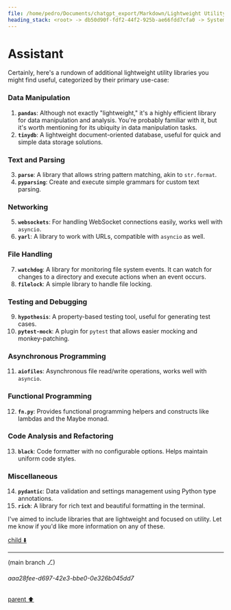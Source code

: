 ```yaml
---
file: /home/pedro/Documents/chatgpt_export/Markdown/Lightweight Utility Libraries.md
heading_stack: <root> -> db50d90f-fdf2-44f2-925b-ae66fdd7cfa0 -> System -> f462c4f4-0c7f-47fb-9237-a7d0ddbed997 -> System -> aaa26b54-0d2d-44d8-a646-0310427be0eb -> User -> ddb3dc5b-752e-4561-a939-b3de8b08d32f -> Assistant -> Data Manipulation and Analysis -> aaa205bc-d11e-4621-bc91-c8700e9b03ed -> User -> 945429c9-250d-41f7-b62d-d659a26c2d87 -> Assistant
---
```

# Assistant

Certainly, here's a rundown of additional lightweight utility libraries you might find useful, categorized by their primary use-case:

### Data Manipulation
1. **`pandas`**: Although not exactly "lightweight," it's a highly efficient library for data manipulation and analysis. You're probably familiar with it, but it's worth mentioning for its ubiquity in data manipulation tasks.
2. **`tinydb`**: A lightweight document-oriented database, useful for quick and simple data storage solutions.

### Text and Parsing
3. **`parse`**: A library that allows string pattern matching, akin to `str.format`.
4. **`pyparsing`**: Create and execute simple grammars for custom text parsing.

### Networking
5. **`websockets`**: For handling WebSocket connections easily, works well with `asyncio`.
6. **`yarl`**: A library to work with URLs, compatible with `asyncio` as well.

### File Handling
7. **`watchdog`**: A library for monitoring file system events. It can watch for changes to a directory and execute actions when an event occurs.
8. **`filelock`**: A simple library to handle file locking.

### Testing and Debugging
9. **`hypothesis`**: A property-based testing tool, useful for generating test cases.
10. **`pytest-mock`**: A plugin for `pytest` that allows easier mocking and monkey-patching.

### Asynchronous Programming
11. **`aiofiles`**: Asynchronous file read/write operations, works well with `asyncio`.

### Functional Programming
12. **`fn.py`**: Provides functional programming helpers and constructs like lambdas and the Maybe monad.
  
### Code Analysis and Refactoring
13. **`black`**: Code formatter with no configurable options. Helps maintain uniform code styles.

### Miscellaneous
14. **`pydantic`**: Data validation and settings management using Python type annotations.
15. **`rich`**: A library for rich text and beautiful formatting in the terminal.
  
I've aimed to include libraries that are lightweight and focused on utility. Let me know if you'd like more information on any of these.

[child ⬇️](#aaa28fee-d697-42e3-bbe0-0e326b045dd7)

---

(main branch ⎇)
###### aaa28fee-d697-42e3-bbe0-0e326b045dd7
[parent ⬆️](#945429c9-250d-41f7-b62d-d659a26c2d87)
